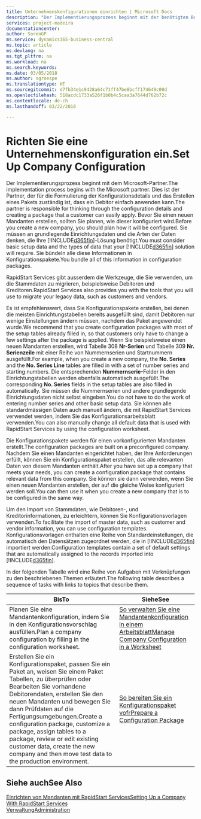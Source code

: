 ```yaml
---
title: Unternehmenskonfigurationen einrichten | Microsoft Docs
description: "Der Implementierungsprozess beginnt mit der benötigten Business Central Lösung. Sie bündeln alle diese Informationen in Konfigurationspakete."
services: project-madeira
documentationcenter: 
author: SorenGP
ms.service: dynamics365-business-central
ms.topic: article
ms.devlang: na
ms.tgt_pltfrm: na
ms.workload: na
ms.search.keywords: 
ms.date: 03/05/2018
ms.author: sgroespe
ms.translationtype: HT
ms.sourcegitcommit: d7fb34e1c9428a64c71ff47be8bcff174649c00d
ms.openlocfilehash: 518acdc1733a526f1b0b4c5caa3a7644d762b72c
ms.contentlocale: de-ch
ms.lasthandoff: 03/22/2018

---
```

# <a name="set-up-company-configuration"></a><span data-ttu-id="35316-104">Richten Sie eine Unternehmenskonfiguration ein.</span><span class="sxs-lookup"><span data-stu-id="35316-104">Set Up Company Configuration</span></span>
<span data-ttu-id="35316-105">Der Implementierungsprozess beginnt mit dem Microsoft-Partner.</span><span class="sxs-lookup"><span data-stu-id="35316-105">The implementation process begins with the Microsoft partner.</span></span> <span data-ttu-id="35316-106">Dies ist der Partner, der für die Formulierung der Konfigurationsdetails und das Erstellen eines Pakets zuständig ist, dass ein Debitor einfach anwenden kann.</span><span class="sxs-lookup"><span data-stu-id="35316-106">The partner is responsible for thinking through the configuration details and creating a package that a customer can easily apply.</span></span> <span data-ttu-id="35316-107">Bevor Sie einen neuen Mandanten erstellen, sollten Sie planen, wie dieser konfiguriert wird.</span><span class="sxs-lookup"><span data-stu-id="35316-107">Before you create a new company, you should plan how it will be configured.</span></span> <span data-ttu-id="35316-108">Sie müssen an grundlegende Einrichtungsdaten und die Arten der Daten denken, die Ihre [!INCLUDE[d365fin](includes/d365fin_md.md)]-Lösung benötigt.</span><span class="sxs-lookup"><span data-stu-id="35316-108">You must consider basic setup data and the types of data that your [!INCLUDE[d365fin](includes/d365fin_md.md)] solution will require.</span></span> <span data-ttu-id="35316-109">Sie bündeln alle diese Informationen in Konfigurationspakete.</span><span class="sxs-lookup"><span data-stu-id="35316-109">You bundle all of this information in configuration packages.</span></span>

<span data-ttu-id="35316-110">RapidStart Services gibt ausserdem die Werkzeuge, die Sie verwenden, um die Stammdaten zu migrieren, beispielsweise Debitoren und Kreditoren.</span><span class="sxs-lookup"><span data-stu-id="35316-110">RapidStart Services also provides you with the tools that you will use to migrate your legacy data, such as customers and vendors.</span></span>  

<span data-ttu-id="35316-111">Es ist empfehlenswert, dass Sie Konfigurationspakete erstellen, bei denen die meisten Einrichtungstabellen bereits ausgefüllt sind, damit Debitoren nur wenige Einstellungen ändern müssen, nachdem das Paket angewendet wurde.</span><span class="sxs-lookup"><span data-stu-id="35316-111">We recommend that you create configuration packages with most of the setup tables already filled in, so that customers only have to change a few settings after the package is applied.</span></span> <span data-ttu-id="35316-112">Wenn Sie beispielsweise einen neuen Mandanten erstellen, wird Tabelle 308 **Nr-Serien** und Tabelle 309 **Nr. Serienzeile**  mit einer Reihe von Nummernserien und Startnummern ausgefüllt.</span><span class="sxs-lookup"><span data-stu-id="35316-112">For example, when you create a new company, the **No. Series** and the **No. Series Line** tables are filled in with a set of number series and starting numbers.</span></span> <span data-ttu-id="35316-113">Die entsprechenden **Nummernserie**-Felder in den Einrichtungstabellen werden ebenfalls automatisch ausgefüllt.</span><span class="sxs-lookup"><span data-stu-id="35316-113">The corresponding **No. Series** fields in the setup tables are also filled in automatically.</span></span> <span data-ttu-id="35316-114">Sie müssen die Nummernserien und andere grundlegende Einrichtungsdaten nicht selbst eingeben.</span><span class="sxs-lookup"><span data-stu-id="35316-114">You do not have to do the work of entering number series and other basic setup data.</span></span> <span data-ttu-id="35316-115">Sie können alle standardmässigen Daten auch manuell ändern, die mit RapidStart Services verwendet werden, indem Sie das Konfigurationsarbeitsblatt verwenden.</span><span class="sxs-lookup"><span data-stu-id="35316-115">You can also manually change all default data that is used with RapidStart Services by using the configuration worksheet.</span></span>  

<span data-ttu-id="35316-116">Die Konfigurationspakete werden für einen vorkonfigurierten Mandanten erstellt.</span><span class="sxs-lookup"><span data-stu-id="35316-116">The configuration packages are built on a preconfigured company.</span></span> <span data-ttu-id="35316-117">Nachdem Sie einen Mandanten eingerichtet haben, der Ihre Anforderungen erfüllt, können Sie ein Konfigurationspaket erstellen, das alle relevanten Daten von diesem Mandanten enthält.</span><span class="sxs-lookup"><span data-stu-id="35316-117">After you have set up a company that meets your needs, you can create a configuration package that contains relevant data from this company.</span></span> <span data-ttu-id="35316-118">Sie können sie dann verwenden, wenn Sie einen neuen Mandanten erstellen, der auf die gleiche Weise konfiguriert werden soll.</span><span class="sxs-lookup"><span data-stu-id="35316-118">You can then use it when you create a new company that is to be configured in the same way.</span></span>  

<span data-ttu-id="35316-119">Um den Import von Stammdaten, wie Debitoren-, und Kreditorinformationen, zu erleichtern, können Sie Konfigurationsvorlagen verwenden.</span><span class="sxs-lookup"><span data-stu-id="35316-119">To facilitate the import of master data, such as customer and vendor information, you can use configuration templates.</span></span> <span data-ttu-id="35316-120">Konfigurationsvorlagen enthalten eine Reihe von Standardeinstellungen, die automatisch den Datensätzen zugeordnet werden, die in [!INCLUDE[d365fin](includes/d365fin_md.md)] importiert werden.</span><span class="sxs-lookup"><span data-stu-id="35316-120">Configuration templates contain a set of default settings that are automatically assigned to the records imported into [!INCLUDE[d365fin](includes/d365fin_md.md)].</span></span>

<span data-ttu-id="35316-121">In der folgenden Tabelle wird eine Reihe von Aufgaben mit Verknüpfungen zu den beschriebenen Themen erläutert.</span><span class="sxs-lookup"><span data-stu-id="35316-121">The following table describes a sequence of tasks with links to topics that describe them.</span></span>

|<span data-ttu-id="35316-122">**Bis**</span><span class="sxs-lookup"><span data-stu-id="35316-122">**To**</span></span>|<span data-ttu-id="35316-123">**Siehe**</span><span class="sxs-lookup"><span data-stu-id="35316-123">**See**</span></span>|  
|------------|-------------|  
|<span data-ttu-id="35316-124">Planen Sie eine Mandantenkonfiguration, indem Sie in den Konfigurationsvorschlag ausfüllen.</span><span class="sxs-lookup"><span data-stu-id="35316-124">Plan a company configuration by filling in the configuration worksheet.</span></span>|[<span data-ttu-id="35316-125">So verwalten Sie eine Mandantenkonfiguration in einem Arbeitsblatt</span><span class="sxs-lookup"><span data-stu-id="35316-125">Manage Company Configuration in a Worksheet</span></span>](admin-how-to-manage-company-configuration-in-a-worksheet.md)|  
|<span data-ttu-id="35316-126">Erstellen Sie ein Konfigurationspaket, passen Sie ein Paket an, weisen Sie einem Paket Tabellen, zu überprüfen oder Bearbeiten Sie vorhandene Debitorendaten, erstellen Sie den neuen Mandanten und bewegen Sie dann Prüfdaten auf die Fertigungsumgebungen.</span><span class="sxs-lookup"><span data-stu-id="35316-126">Create a configuration package, customize a package, assign tables to a package, review or edit existing customer data, create the new company and then move test data to the production environment.</span></span>|[<span data-ttu-id="35316-127">So bereiten Sie ein Konfigurationspaket vofr</span><span class="sxs-lookup"><span data-stu-id="35316-127">Prepare a Configuration Package</span></span>](admin-how-to-prepare-a-configuration-package.md)| 

## <a name="see-also"></a><span data-ttu-id="35316-128">Siehe auch</span><span class="sxs-lookup"><span data-stu-id="35316-128">See Also</span></span>  
[<span data-ttu-id="35316-129">Einrichten von Mandanten mit RapidStart Services</span><span class="sxs-lookup"><span data-stu-id="35316-129">Setting Up a Company With RapidStart Services</span></span>](admin-set-up-a-company-with-rapidstart.md)  
[<span data-ttu-id="35316-130">Verwaltung</span><span class="sxs-lookup"><span data-stu-id="35316-130">Administration</span></span>](admin-setup-and-administration.md)

